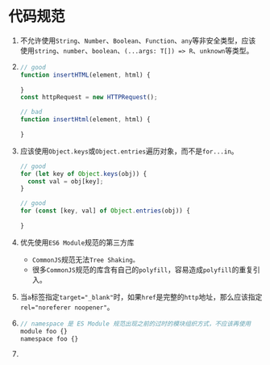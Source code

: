 # 代码规范

1. 不允许使用`String`、`Number`、`Boolean`、`Function`、`any`等非安全类型，应该使用`string`、`number`、`boolean`、`(...args: T[]) => R`、`unknown`等类型。

2. ```js
   // good
   function insertHTML(element, html) {
     
   }
   const httpRequest = new HTTPRequest();
   
   // bad
   function insertHtml(element, html) {
     
   }
   ```

3. 应该使用`Object.keys`或`Object.entries`遍历对象，而不是`for...in`。

   ```js
   // good
   for (let key of Object.keys(obj)) {
     const val = obj[key];
   }
   
   // good
   for (const [key, val] of Object.entries(obj)) {
     
   }
   ```

4. 优先使用`ES6 Module`规范的第三方库
   - `CommonJS`规范无法`Tree Shaking。`
   - 很多`CommonJS`规范的库含有自己的`polyfill`，容易造成`polyfill`的重复引入。

5. 当`a`标签指定`target="_blank"`时，如果`href`是完整的`http`地址，那么应该指定`rel="noreferer noopener"`。

6. ```js
   // namespace 是 ES Module 规范出现之前的过时的模块组织方式，不应该再使用
   module foo {}
   namespace foo {}
   ```

5. 